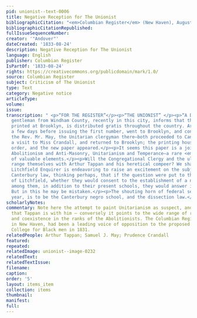 ```yaml
---
pid: unionist--text-0006
title: Negative Reception for The Unionist
bibliographicCitation: "<em>Columbian Register</em> (New Haven), August 24, 1833"
bibliographicCitationRepublished: 
fullIssueSequenceNumber: 
creator: '"Andover"'
dateCreated: '1833-08-24'
description: Negative Reception for The Unionist
language: English
publisher: Columbian Register
IsPartOf: '1833-08-24'
rights: https://creativecommons.org/publicdomain/mark/1.0/
source: Columbian Register
subject: Criticism of The Unionist
type: Text
category: Negative notice
articleType: 
volume: 
issue: 
transcription: " <p>“FOR THE REGISTER”</p><p>“THE UNIONIST” </p><p>“A Distinguished
  gentleman from Windham County, recently in this city, informs that the Unionist,
  printed at Brooklyn, is distributed gratis throughout the country. Arthur Tappan,
  a few days before issuing the first number, went to Brooklyn, and conferred with
  the Rev. Mr. May, the Unitarian clergyman there—both proceeded to Canterbury, on
  a visit to Miss Crandall, and returned to Brooklyn; the printing house was set in
  order, and the new paper appeared.</p><p>It seems this paper is a joint effort of
  Abolitionism and Anti-Masonry, Unitarianism and Temperance—a rare <em>union</em>
  of valuable elements.</p><p>Will the Congregational Clergy and the ultra orthodox
  range themselves with Arthur Tappan and his heretical compeer? We shall see.</p><p>The
  Litchfield Enquirer is endeavoring to raise an excitement on the subject of the
  Canterbury law, thinking perhaps, that if the question were put to the inhabitants
  of Litchfield, whether they would consent to the establishment of a negro school
  among them, in addition to their present schools, they would answer in the affirmative.
  But in this he may be mistaken.</p><p>The shouting horn of federal sedition this
  year, is to be the Canterbury negro school, and the dissection law.</p><p>ANDOVER</p>"
scholarlyNotes: 
commentary: Note here the attempt to paint Unitarianism as suspect, and to indicate
  that Tappan is with him – conversely it points to the wide range of religious tolerance
  and coexistence in the ranks of the Abolitionists. The Columbian Register, based
  in New Haven, had been a leading voice of opposition to the proposed Manual Labor
  College for Black men in 1831.
relatedPeople: Arthur Tappan; Samuel J. May; Prudence Crandall
featured: 
repeated: 
relatedImage: unionist--image-0232
relatedText: 
relatedTextIssue: 
filename: 
caption: 
order: '5'
layout: items_item
collection: items
thumbnail: 
manifest: 
full: 
---
```

